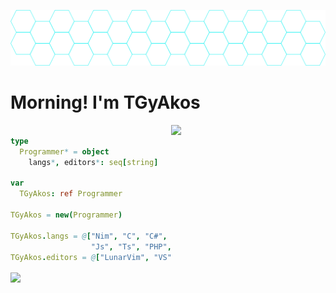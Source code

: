 ![Header](https://github.com/TGyAkos/TGyAkos/blob/main/swon_map_smol.png "nav")

# Morning! I'm TGyAkos

[<img align="right" width="49%" src="https://github-readme-stats.vercel.app/api/top-langs/?username=tgyakos&langs_count=6&theme=gruvbox">](https://ionicabizau.github.io/github-profile-languages/?user=tgyakos)

```nim

type
  Programmer* = object
    langs*, editors*: seq[string]
    
var
  TGyAkos: ref Programmer
  
TGyAkos = new(Programmer)

TGyAkos.langs = @["Nim", "C", "C#", "Java",
                  "Js", "Ts", "PHP", "HTML", "CSS"]
TGyAkos.editors = @["LunarVim", "VS", "VSCode", "IntelliJ"]

``` 

<img align="center" width="48%" src="https://github-readme-stats.vercel.app/api?username=tgyakos&show_icons=true&theme=gruvbox">


